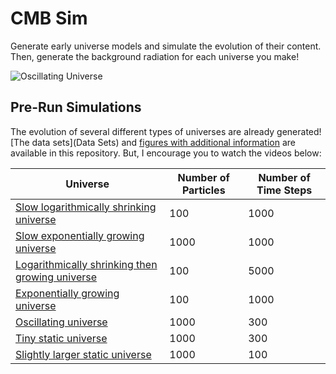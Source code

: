 # CMB Sim

Generate early universe models and simulate the evolution of their content. Then, generate the background radiation for each universe you make!

![Oscillating Universe](Figures/Periodic.gif)

## Pre-Run Simulations

The evolution of several different types of universes are already generated! [The data sets](Data Sets) and [figures with additional information](Figures) are available in this repository. But, I encourage you to watch the videos below:

| Universe                                                     | Number of Particles | Number of Time Steps |
| ------------------------------------------------------------ | ------------------- | -------------------- |
| [Slow logarithmically shrinking universe](https://youtu.be/zcKA7e664Zw) | 100                 | 1000                 |
| [Slow exponentially growing universe](https://youtu.be/HDdtpSWe0bA) | 1000                | 1000                 |
| [Logarithmically shrinking then growing universe](https://youtu.be/L5UMsxqhVtE) | 100                 | 5000                 |
| [Exponentially growing universe](https://youtu.be/IZ74dyzGOCs) | 100                 | 1000                 |
| [Oscillating universe](https://youtu.be/dCtzyYYSN6Y)         | 1000                | 300                  |
| [Tiny static universe](https://www.youtube.com/watch?v=_x_g3oanCP8) | 1000                | 300                  |
| [Slightly larger static universe](https://youtu.be/FiM_chzzZQg) | 1000                | 100                  |

